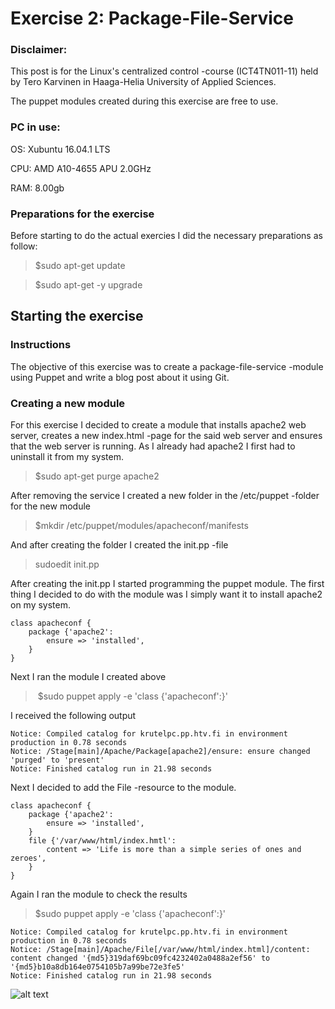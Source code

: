# Exercise 2: Package-File-Service

### Disclaimer:
This post is for the Linux's centralized control -course (ICT4TN011-11) held by Tero Karvinen in Haaga-Helia University of Applied Sciences.

The puppet modules created during this exercise are free to use.

### PC in use:

OS: Xubuntu 16.04.1 LTS

CPU: AMD A10-4655 APU 2.0GHz

RAM: 8.00gb

### Preparations for the exercise

Before starting to do the actual exercies I did the necessary preparations as follow:

> $sudo apt-get update

> $sudo apt-get -y upgrade

## Starting the exercise

### Instructions

The objective of this exercise was to create a package-file-service -module using Puppet and write a blog post about it using Git.

### Creating a new module

For this exercise I decided to create a module that installs apache2 web server, creates a new index.html -page for the said web server and ensures that the web server is running. As I already had apache2 I first had to uninstall it from my system.

> $sudo apt-get purge apache2

After removing the service I created a new folder in the /etc/puppet -folder for the new module

> $mkdir /etc/puppet/modules/apacheconf/manifests

And after creating the folder I created the init.pp -file

> sudoedit init.pp

After creating the init.pp I started programming the puppet module. The first thing I decided to do with the module was I simply want it to install apache2 on my system.

```
class apacheconf {
	package {'apache2':
		ensure => 'installed',
	}
}
```
Next I ran the module I created above

> $sudo puppet apply -e 'class {'apacheconf':}'

I received the following output
```
Notice: Compiled catalog for krutelpc.pp.htv.fi in environment production in 0.78 seconds
Notice: /Stage[main]/Apache/Package[apache2]/ensure: ensure changed 'purged' to 'present'
Notice: Finished catalog run in 21.98 seconds
```
Next I decided to add the File -resource to the module. 

```
class apacheconf {
	package {'apache2':
		ensure => 'installed',
	}
	file {'/var/www/html/index.hmtl':
		content => 'Life is more than a simple series of ones and zeroes',
	}
}
```
Again I ran the module to check the results

> $sudo puppet apply -e 'class {'apacheconf':}'

```
Notice: Compiled catalog for krutelpc.pp.htv.fi in environment production in 0.78 seconds
Notice: /Stage[main]/Apache/File[/var/www/html/index.html]/content: content changed '{md5}319daf69bc09fc4232402a0488a2ef56' to '{md5}b10a8db164e0754105b7a99be72e3fe5'
Notice: Finished catalog run in 21.98 seconds
```
![alt text](https://github.com/GarStiver/PuppetModules/secondhomework/localhost.png "locahost picture")
